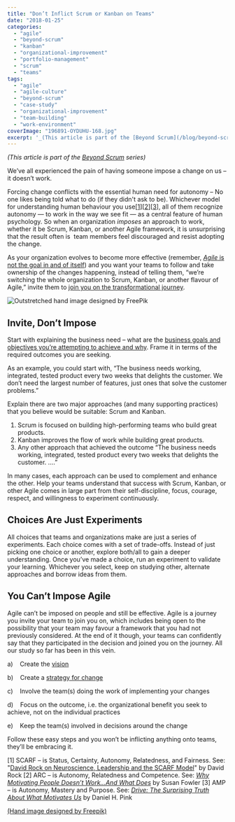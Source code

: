 ```yaml
---
title: "Don’t Inflict Scrum or Kanban on Teams"
date: "2018-01-25"
categories: 
  - "agile"
  - "beyond-scrum"
  - "kanban"
  - "organizational-improvement"
  - "portfolio-management"
  - "scrum"
  - "teams"
tags: 
  - "agile"
  - "agile-culture"
  - "beyond-scrum"
  - "case-study"
  - "organizational-improvement"
  - "team-building"
  - "work-environment"
coverImage: "196891-OYDUHU-168.jpg"
excerpt: '_(This article is part of the [Beyond Scrum](/blog/beyond-scrum-blog-series) series)_'
---
```


_(This article is part of the [Beyond Scrum](/blog/beyond-scrum-blog-series) series)_

We’ve all experienced the pain of having someone impose a change on us – it doesn’t work.

Forcing change conflicts with the essential human need for autonomy – No one likes being told what to do (if they didn't ask to be). Whichever model for understanding human behaviour you use\[[1](#footnotes)\]\[[2](#footnotes)\]\[[3](#footnotes)\], all of them recognize autonomy — to work in the way we see fit — as a central feature of human psychology. So when an organization _imposes_ an approach to work, whether it be Scrum, Kanban, or another Agile framework, it is unsurprising that the result often is  team members feel discouraged and resist adopting the change.

As your organization evolves to become more effective (remember, [_Agile_ is not the goal in and of itself](/blog/agile-change-or-adoption-always-starts-with-why)) and you want your teams to follow and take ownership of the changes happening, instead of telling them, “we’re switching the whole organization to Scrum, Kanban, or another flavour of Agile,” invite them to [join you on the transformational journey](/blog/agile-change-or-adoption-the-steps-to-go-from-why-to-how).

![Outstretched hand image designed by FreePik](src/content/blog/dont-inflict-scrum-or-kanban-on-teams/images/196891-OYDUHU-168-1024x683.jpg)

## Invite, Don’t Impose

Start with explaining the business need – what are the [business goals and objectives you’re attempting to achieve and why](/blog/agile-change-or-adoption-always-starts-with-why). Frame it in terms of the required outcomes you are seeking.

As an example, you could start with, “The business needs working, integrated, tested product every two weeks that delights the customer. We don’t need the largest number of features, just ones that solve the customer problems.”

Explain there are two major approaches (and many supporting practices) that you believe would be suitable: Scrum and Kanban.

1. Scrum is focused on building high-performing teams who build great products.
2. Kanban improves the flow of work while building great products.
3. Any other approach that achieved the outcome “The business needs working, integrated, tested product every two weeks that delights the customer. ….”

In many cases, each approach can be used to complement and enhance the other. Help your teams understand that success with Scrum, Kanban, or other Agile comes in large part from their self-discipline, focus, courage, respect, and willingness to experiment continuously.

## Choices Are Just Experiments

All choices that teams and organizations make are just a series of experiments. Each choice comes with a set of trade-offs. Instead of just picking one choice or another, explore both/all to gain a deeper understanding. Once you’ve made a choice, run an experiment to validate your learning. Whichever you select, keep on studying other, alternate approaches and borrow ideas from them.

## You Can’t Impose Agile

Agile can’t be imposed on people and still be effective. Agile is a journey you invite your team to join you on, which includes being open to the possibility that your team may favour a framework that you had not previously considered. At the end of it though, your teams can confidently say that they participated in the decision and joined you on the journey. All our study so far has been in this vein.

a)    Create the [vision](/blog/agile-change-or-adoption-create-a-vision)

b)    Create a [strategy for change](/blog/agile-change-or-adoption-turn-vision-into-strategy)

c)    Involve the team(s) doing the work of implementing your changes

d)    Focus on the outcome, i.e. the organizational benefit you seek to achieve, not on the individual practices

e)    Keep the team(s) involved in decisions around the change

Follow these easy steps and you won’t be inflicting anything onto teams, they’ll be embracing it.

\[1\] SCARF – is Status, Certainty, Autonomy, Relatedness, and Fairness. See: "[David Rock on Neuroscience, Leadership and the SCARF Model](https://www.edbatista.com/2010/03/scarf.html)" by David Rock \[2\] ARC – is Autonomy, Relatedness and Competence. See: _[Why Motivating People Doesn’t Work…And What Does](https://www.amazon.ca/Motivating-People-Doesnt-Work-What/dp/1626561826/&tag=notesfromatoo-20)_ by Susan Fowler \[3\] AMP – is Autonomy, Mastery and Purpose. See: _[Drive: The Surprising Truth About What Motivates Us](https://www.amazon.ca/Drive-Surprising-Truth-About-Motivates/dp/1594484805/&tag=notesfromatoo-20)_ by Daniel H. Pink

[(Hand image designed by Freepik)](https://www.freepik.com/free-photos-vectors/hand)
